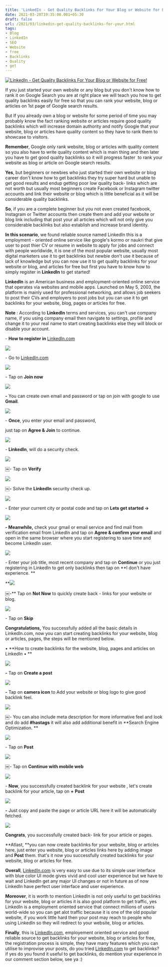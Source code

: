 ```yaml
---
title: 'LinkedIn - Get Quality Backlinks For Your Blog or Website for Free!'
date: 2021-03-20T19:35:00.001+05:30
draft: false
url: /2021/03/linkedin-get-quality-backlinks-for-your.html
tags: 
- Blog
- LinkedIn
- SEO
- Website
- free
- Backlinks
- Quality
- get
---
```


 [![LinkedIn - Get Quality Backlinks For Your Blog or Website for Free!](https://lh3.googleusercontent.com/-ZtsCtUbtVYk/YFYBPCfq7SI/AAAAAAAADxU/Nd8IhQEvOsw-ENLczdpKY9u-lckxl-E3gCLcBGAsYHQ/s1600/1616249145132550-0.png "LinkedIn - Get Quality Backlinks For Your Blog or Website for Free!")](https://lh3.googleusercontent.com/-ZtsCtUbtVYk/YFYBPCfq7SI/AAAAAAAADxU/Nd8IhQEvOsw-ENLczdpKY9u-lckxl-E3gCLcBGAsYHQ/s1600/1616249145132550-0.png) 

  

If you just started your own website or any blog but you don't know how to rank it on Google Search you are at right place we will teach you how to get quality backlinks easily for free so that you can rank your website, blog or articles on 1st page of Google search results. 

  

But If you already own a blog or website for some period of time you may probably know the fact ranking website or articles require good quality backlinks which will increase domain authority and notify Google that your website, blog or articles have quality content so they have to rank them to showcase to visitors.   

  

**Remember**, Google only rank website, blog or articles with quality content so you also have to write quality content which is main thing and then later you have to get good quality backlinks so it will progress faster  to rank your website as blog or article on Google search results.   

  

**Yes**, but beginners or newbies who just started their own website or blog career don't know how to get backlinks they try super hard but unable to get good results and endup getting poor low quality back- links which are not worth but usually most beginners create Facebook or Instagram twitter accounts and link their website or blog which is little beneficial as it will be considerable quality backlinks.   

  

**So**, if you are a complete beginner but you not even created facebook, Instagram or Twitter accounts then create them and add your website or blog link including that post your all articles which will not only give you considerable backlinks but also establish and increase brand identity.   

  

**In this scenario**, we found reliable source named LinkedIn this is a employment - oriented online service like google's kormo or naukri that give user to post thier CV or resume in website to apply for jobs and connect with people worldwide, it is one of the most popular website, usually most digital marketers use it to get backlinks but newbie don't use it because of lack of knowledge but you can now use it to get quality backlinks for your website or blog, and articles for free but first you have to know how to simply register in **LinkedIn** to get started!  

  

**LinkedIn** is an American business and employment-oriented online service that operates via websites and mobile apps. Launched on May 5, 2003, the platform is mainly used for professional networking, and allows job seekers to post their CVs and employers to post jobs but you can use it to get backlinks for your website, blog, pages or articles for free.   

  

**Note** : According to **LinkedIn** terms and services, you can't use company name, if you using company email then navigate to settings, profile and change it to your real name to start creating backlinks else they will block or disable your account. 

  

\- **How to register in** [LinkedIn.com](http://LinkedIn.com)  

  

 [![](https://lh3.googleusercontent.com/-EXq7MeAPrww/YFYBOSXmSGI/AAAAAAAADxQ/xPD0bkdvVEchKWqIcY_fP_sLDEcoCkSHQCLcBGAsYHQ/s1600/1616249141653262-1.png)](https://lh3.googleusercontent.com/-EXq7MeAPrww/YFYBOSXmSGI/AAAAAAAADxQ/xPD0bkdvVEchKWqIcY_fP_sLDEcoCkSHQCLcBGAsYHQ/s1600/1616249141653262-1.png) 

  

  

\- Go to [LinkedIn.com](http://LinkedIn.com)

  

 [![](https://lh3.googleusercontent.com/-QwfdzFtfDzg/YFYBNe-hpFI/AAAAAAAADxM/ac5SSKBWIAQYY7RcAJHr26pMhhAY8lp0wCLcBGAsYHQ/s1600/1616249137515324-2.png)](https://lh3.googleusercontent.com/-QwfdzFtfDzg/YFYBNe-hpFI/AAAAAAAADxM/ac5SSKBWIAQYY7RcAJHr26pMhhAY8lp0wCLcBGAsYHQ/s1600/1616249137515324-2.png) 

  

\- Tap on **Join now**

 **[![](https://lh3.googleusercontent.com/-VySBLkQhwHM/YFYBMGEaGEI/AAAAAAAADxI/TUD67hl1usYcYcGJxhTPgnoidKi0aCKSgCLcBGAsYHQ/s1600/1616249132414900-3.png)](https://lh3.googleusercontent.com/-VySBLkQhwHM/YFYBMGEaGEI/AAAAAAAADxI/TUD67hl1usYcYcGJxhTPgnoidKi0aCKSgCLcBGAsYHQ/s1600/1616249132414900-3.png)** 

**\-** You can create own email and password or tap on join with google to use **Gmail**. 

  

 [![](https://lh3.googleusercontent.com/-W9XTP5ym-LM/YFYBLLAeBII/AAAAAAAADxE/t-dvJeJG1t4YLXdlKxPe6JalkhFYMlDHACLcBGAsYHQ/s1600/1616249128282307-4.png)](https://lh3.googleusercontent.com/-W9XTP5ym-LM/YFYBLLAeBII/AAAAAAAADxE/t-dvJeJG1t4YLXdlKxPe6JalkhFYMlDHACLcBGAsYHQ/s1600/1616249128282307-4.png) 

  

\- **Once**, you enter your email and password,

just tap on **Agree & Join** to continue. 

  

 [![](https://lh3.googleusercontent.com/-bl7U1CyGuPA/YFYBKPUmkYI/AAAAAAAADxA/J9qIukN8_tg9gia9nPWzJg34EWZDLZKVQCLcBGAsYHQ/s1600/1616249124414722-5.png)](https://lh3.googleusercontent.com/-bl7U1CyGuPA/YFYBKPUmkYI/AAAAAAAADxA/J9qIukN8_tg9gia9nPWzJg34EWZDLZKVQCLcBGAsYHQ/s1600/1616249124414722-5.png) 

  

  

\- **LinkedIn**, will do a security check. 

  

 [![](https://lh3.googleusercontent.com/-tfZ3TOG3i4Y/YFYBI2gsAEI/AAAAAAAADw8/7nhhWt6aLL0xHczn2SGJ4kD1Htg-0cAMwCLcBGAsYHQ/s1600/1616249119968278-6.png)](https://lh3.googleusercontent.com/-tfZ3TOG3i4Y/YFYBI2gsAEI/AAAAAAAADw8/7nhhWt6aLL0xHczn2SGJ4kD1Htg-0cAMwCLcBGAsYHQ/s1600/1616249119968278-6.png) 

￼- Tap on **Verify**

 **[![](https://lh3.googleusercontent.com/-mqC_7VJBGhg/YFYBH8cNpGI/AAAAAAAADw4/T-M-yeOSp_cvYHwil8GV-EdrpdqGl6mrwCLcBGAsYHQ/s1600/1616249115789397-7.png)](https://lh3.googleusercontent.com/-mqC_7VJBGhg/YFYBH8cNpGI/AAAAAAAADw4/T-M-yeOSp_cvYHwil8GV-EdrpdqGl6mrwCLcBGAsYHQ/s1600/1616249115789397-7.png)** 

**￼-** Solve the **LinkedIn** security check up. 

  

 [![](https://lh3.googleusercontent.com/-uJu-JF5_qCM/YFYBG760Y5I/AAAAAAAADw0/AZxmul1A6lglG3ZFuifbQPnfJsE0vmktwCLcBGAsYHQ/s1600/1616249111553055-8.png)](https://lh3.googleusercontent.com/-uJu-JF5_qCM/YFYBG760Y5I/AAAAAAAADw0/AZxmul1A6lglG3ZFuifbQPnfJsE0vmktwCLcBGAsYHQ/s1600/1616249111553055-8.png) 

  

  

\- Enter your current city or postal code and tap on **Lets get started ->**

 **[![](https://lh3.googleusercontent.com/-2TJtH4X3714/YFYGPo0QvRI/AAAAAAAADxw/pGcdKBQryv4o8NzSQ7L8eiYoaAYs7Gf3wCLcBGAsYHQ/s1600/1616250420945412-0.png)](https://lh3.googleusercontent.com/-2TJtH4X3714/YFYGPo0QvRI/AAAAAAAADxw/pGcdKBQryv4o8NzSQ7L8eiYoaAYs7Gf3wCLcBGAsYHQ/s1600/1616250420945412-0.png)** 

**\- Meanwhile,** check your gmail or email service and find mail from verification email from LinkedIn and tap on **Agree & confirm your email** and open in the same browser where you start registering to save time and become LinkedIn user. 

  

 [![](https://lh3.googleusercontent.com/-cfbcmSTA3dA/YFYBF06e0zI/AAAAAAAADww/fntdPeayCYEBdqBY7kTHER6Dk4ttm6GVACLcBGAsYHQ/s1600/1616249107419105-9.png)](https://lh3.googleusercontent.com/-cfbcmSTA3dA/YFYBF06e0zI/AAAAAAAADww/fntdPeayCYEBdqBY7kTHER6Dk4ttm6GVACLcBGAsYHQ/s1600/1616249107419105-9.png) 

  

\- Enter your job title, most recent company and tap on **Continue** or you just registering in LinkedIn to get only backlinks then tap on **I don't have experience. **

 **[![](https://lh3.googleusercontent.com/-l3VEE4UpYnU/YFYBErtPlnI/AAAAAAAADwo/hTdPHOeLAw86jZAk55bucZVIM7x_UqKEwCLcBGAsYHQ/s1600/1616249102305189-10.png)](https://lh3.googleusercontent.com/-l3VEE4UpYnU/YFYBErtPlnI/AAAAAAAADwo/hTdPHOeLAw86jZAk55bucZVIM7x_UqKEwCLcBGAsYHQ/s1600/1616249102305189-10.png) 

￼-** Tap on **Not Now** to quickly create back - links for your website or blog. 

  

 [![](https://lh3.googleusercontent.com/-_dKKhJM5YUQ/YFYBDb_MoCI/AAAAAAAADwk/LKkQb7CSvSAMjnvXc9sgMTrANW0TFLGiACLcBGAsYHQ/s1600/1616249045862462-11.png)](https://lh3.googleusercontent.com/-_dKKhJM5YUQ/YFYBDb_MoCI/AAAAAAAADwk/LKkQb7CSvSAMjnvXc9sgMTrANW0TFLGiACLcBGAsYHQ/s1600/1616249045862462-11.png) 

  

\- Tap on **Skip**

**Congratulations,** You successfully added all the basic details in LinkedIn.com, now you can start creating backlinks for your website, blog or articles, pages, the steps will be mentioned below. 

  

• **How to create backlinks for the website, blog, pages and articles on LinkedIn • **  

 **[![](https://lh3.googleusercontent.com/-f3uDI05e3VU/YFYA1b3N0LI/AAAAAAAADwg/EJlxc8RvHtAac1GtN4r48i4jzcgaT_CxACLcBGAsYHQ/s1600/1616248939822912-12.png)](https://lh3.googleusercontent.com/-f3uDI05e3VU/YFYA1b3N0LI/AAAAAAAADwg/EJlxc8RvHtAac1GtN4r48i4jzcgaT_CxACLcBGAsYHQ/s1600/1616248939822912-12.png)** 

**\-** Tap on **Create a post**

 **[![](https://lh3.googleusercontent.com/-eFIOeMYEaqE/YFYAa-3LsuI/AAAAAAAADwU/vamEh6rPC1UPdA7Y5-G6aHaLsYch1oN-ACLcBGAsYHQ/s1600/1616248894159822-13.png)](https://lh3.googleusercontent.com/-eFIOeMYEaqE/YFYAa-3LsuI/AAAAAAAADwU/vamEh6rPC1UPdA7Y5-G6aHaLsYch1oN-ACLcBGAsYHQ/s1600/1616248894159822-13.png)** 

**\-** Tap on **camera icon** to Add your website or blog logo to give good backlink feel. 

  

 [![](https://lh3.googleusercontent.com/-PvM7tCpuHR8/YFYAPY7kXRI/AAAAAAAADwM/FSgm2cdREXAuo5A5HdC-FaGljjZeiK7nQCLcBGAsYHQ/s1600/1616248855856584-14.png)](https://lh3.googleusercontent.com/-PvM7tCpuHR8/YFYAPY7kXRI/AAAAAAAADwM/FSgm2cdREXAuo5A5HdC-FaGljjZeiK7nQCLcBGAsYHQ/s1600/1616248855856584-14.png) 

￼- You can also include meta description for more informative feel and look and do add **#hastags** it will also add additional benefit in **Search Engine Optimization. **

  

 [![](https://lh3.googleusercontent.com/-cbhix98cwp0/YFYAF0t9ZiI/AAAAAAAADwE/xgEPU9SH7eU0Ax7ryAGJjacE_b2-rjkWQCLcBGAsYHQ/s1600/1616248815664607-15.png)](https://lh3.googleusercontent.com/-cbhix98cwp0/YFYAF0t9ZiI/AAAAAAAADwE/xgEPU9SH7eU0Ax7ryAGJjacE_b2-rjkWQCLcBGAsYHQ/s1600/1616248815664607-15.png) 

  

\- Tap on **Post** 

  

 [![](https://lh3.googleusercontent.com/-KUrIDoQ_H88/YFX_7uORU7I/AAAAAAAADv8/avYVeQIey3k4IyFvBpzGQcK-fZenWUy6QCLcBGAsYHQ/s1600/1616248763297424-16.png)](https://lh3.googleusercontent.com/-KUrIDoQ_H88/YFX_7uORU7I/AAAAAAAADv8/avYVeQIey3k4IyFvBpzGQcK-fZenWUy6QCLcBGAsYHQ/s1600/1616248763297424-16.png) 

  

￼- Tap on **Continue with mobile web**

  

  

 [![](https://lh3.googleusercontent.com/-q-W0ienfp_E/YFX_uV_IMEI/AAAAAAAADv0/w7J-H4dxX2QT8YkxNpM-NvVJDZTJC5DoACLcBGAsYHQ/s1600/1616248737723641-17.png)](https://lh3.googleusercontent.com/-q-W0ienfp_E/YFX_uV_IMEI/AAAAAAAADv0/w7J-H4dxX2QT8YkxNpM-NvVJDZTJC5DoACLcBGAsYHQ/s1600/1616248737723641-17.png) 

  

\- **Now**, you successfully created backlink for your website , let's create backlink for your article, tap on **+** **Post**

 **[![](https://lh3.googleusercontent.com/-au6ci25v5rk/YFX_oMRSmfI/AAAAAAAADvw/TxgM49rLCF0j7nE1jEpQdMWf4m5csSEJQCLcBGAsYHQ/s1600/1616248730016555-18.png)](https://lh3.googleusercontent.com/-au6ci25v5rk/YFX_oMRSmfI/AAAAAAAADvw/TxgM49rLCF0j7nE1jEpQdMWf4m5csSEJQCLcBGAsYHQ/s1600/1616248730016555-18.png)** 

**\-** Just copy and paste the page or article URL here it will be automatically fetched. 

 [![](https://lh3.googleusercontent.com/-QByD5YiDbOM/YFX_mXJX3lI/AAAAAAAADvs/rZyXNnqP06kC_tN1fq5h3mgqN1hpzRpnACLcBGAsYHQ/s1600/1616248719788269-19.png)](https://lh3.googleusercontent.com/-QByD5YiDbOM/YFX_mXJX3lI/AAAAAAAADvs/rZyXNnqP06kC_tN1fq5h3mgqN1hpzRpnACLcBGAsYHQ/s1600/1616248719788269-19.png) 

  

**Congrats**, you successfully created back- link for your article or pages.   

  

**Atlast, **you can now create backlinks for your website, blog or articles here, just enter you website, blog or articles links here by adding image and **Post** them. that's it now you successfully created backlinks for your website, blog or articles for free.   

  

**Overall**, [LinkedIn.com](http://LinkedIn.com) is very easy to use due to its simple user interface with blue color UI mode gives vivid and cool user experience but we have to wait and LinkedIn get any major UI changes or not in future as of now LinkedIn have perfect user interface and user experience.   

  

**Moreover**, it is worth to mention LinkedIn is not only useful to get backlinks for your website, blog or articles it is also good platform to get traffic, yes LinkedIn is a employment oriented service that connect millions of users world-wide so you can get alot traffic because it is one of the old popular website, if you work little hard then your post may reach to people who using LinkedIn so they will redirect to your website, blog or articles.  

  

**Finally**, this is [LinkedIn.com](http://LinkedIn.com), employement oriented service and good reliable source to get backlinks for your website, blog or articles for free, the registration process is simple, they have many features which you can utilise to improvise your posts, do you tried [LinkedIn.com](http://LinkedIn.com) to get backlinks? if yes do you found it useful to get backlinks, do mention your experience in our comment section below, see ya :)